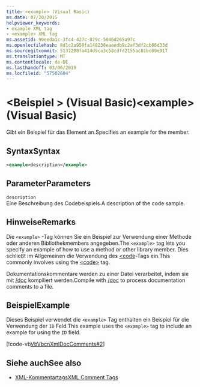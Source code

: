 ```yaml
---
title: <example> (Visual Basic)
ms.date: 07/20/2015
helpviewer_keywords:
- example XML tag
- <example> XML tag
ms.assetid: 90eeda1c-3fc4-427c-879c-5046d265a97c
ms.openlocfilehash: 8d1c2a958fa148238eaeedb9c2af3df2cb86d33d
ms.sourcegitcommit: 5137208fa414d9ca3c58cdfd2155ac81bc89e917
ms.translationtype: MT
ms.contentlocale: de-DE
ms.lasthandoff: 03/06/2019
ms.locfileid: "57502604"
---
```

# <a name="example-visual-basic"></a><span data-ttu-id="02e62-102">\<Beispiel > (Visual Basic)</span><span class="sxs-lookup"><span data-stu-id="02e62-102">\<example> (Visual Basic)</span></span>
<span data-ttu-id="02e62-103">Gibt ein Beispiel für das Element an.</span><span class="sxs-lookup"><span data-stu-id="02e62-103">Specifies an example for the member.</span></span>  
  
## <a name="syntax"></a><span data-ttu-id="02e62-104">Syntax</span><span class="sxs-lookup"><span data-stu-id="02e62-104">Syntax</span></span>  
  
```xml  
<example>description</example>  
```  
  
## <a name="parameters"></a><span data-ttu-id="02e62-105">Parameter</span><span class="sxs-lookup"><span data-stu-id="02e62-105">Parameters</span></span>  
 `description`  
 <span data-ttu-id="02e62-106">Eine Beschreibung des Codebeispiels.</span><span class="sxs-lookup"><span data-stu-id="02e62-106">A description of the code sample.</span></span>  
  
## <a name="remarks"></a><span data-ttu-id="02e62-107">Hinweise</span><span class="sxs-lookup"><span data-stu-id="02e62-107">Remarks</span></span>  
 <span data-ttu-id="02e62-108">Die `<example>` -Tag können Sie ein Beispiel zur Verwendung einer Methode oder anderen Bibliothekmembers angegeben.</span><span class="sxs-lookup"><span data-stu-id="02e62-108">The `<example>` tag lets you specify an example of how to use a method or other library member.</span></span> <span data-ttu-id="02e62-109">Dies schließt im Allgemeinen die Verwendung des [\<code](../../../visual-basic/language-reference/xmldoc/code.md)-Tags ein.</span><span class="sxs-lookup"><span data-stu-id="02e62-109">This commonly involves using the [\<code>](../../../visual-basic/language-reference/xmldoc/code.md) tag.</span></span>  
  
 <span data-ttu-id="02e62-110">Dokumentationskommentare werden zu einer Datei verarbeitet, indem sie mit [/doc](../../../visual-basic/reference/command-line-compiler/doc.md) kompiliert werden.</span><span class="sxs-lookup"><span data-stu-id="02e62-110">Compile with [/doc](../../../visual-basic/reference/command-line-compiler/doc.md) to process documentation comments to a file.</span></span>  
  
## <a name="example"></a><span data-ttu-id="02e62-111">Beispiel</span><span class="sxs-lookup"><span data-stu-id="02e62-111">Example</span></span>  
 <span data-ttu-id="02e62-112">Dieses Beispiel verwendet die `<example>` Tag enthalten ein Beispiel für die Verwendung der `ID` Feld.</span><span class="sxs-lookup"><span data-stu-id="02e62-112">This example uses the `<example>` tag to include an example for using the `ID` field.</span></span>  
  
 [!code-vb[VbVbcnXmlDocComments#2](~/samples/snippets/visualbasic/VS_Snippets_VBCSharp/VbVbcnXmlDocComments/VB/Class1.vb#2)]  
  
## <a name="see-also"></a><span data-ttu-id="02e62-113">Siehe auch</span><span class="sxs-lookup"><span data-stu-id="02e62-113">See also</span></span>
- [<span data-ttu-id="02e62-114">XML-Kommentartags</span><span class="sxs-lookup"><span data-stu-id="02e62-114">XML Comment Tags</span></span>](../../../visual-basic/language-reference/xmldoc/index.md)
